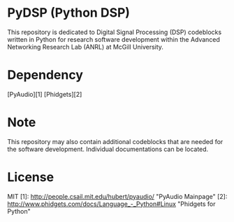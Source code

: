 PyDSP (Python DSP)
==============================
This repository is dedicated to Digital Signal Processing (DSP) codeblocks written in Python for research software development within the Advanced Networking Research Lab (ANRL) at McGill University.

Dependency
==============================
[PyAudio][1] 
[Phidgets][2]

Note
==============================
This repository may also contain additional codeblocks that are needed for the software development. Individual documentations can be located.

License
==============================
MIT
[1]: http://people.csail.mit.edu/hubert/pyaudio/ "PyAudio Mainpage"
[2]: http://www.phidgets.com/docs/Language_-_Python#Linux "Phidgets for Python" 
